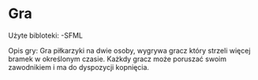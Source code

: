 # Gra
Użyte bibloteki:
-SFML

Opis gry:
Gra piłkarzyki na dwie osoby, wygrywa gracz który strzeli więcej bramek w określonym czasie. Każkdy gracz może poruszać swoim zawodnikiem i ma do dyspozycji kopnięcia.
